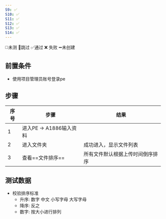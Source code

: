 ```yaml
---
S9: ✅
S10: ✅
S11: ✅
S12: ✅
S13: ✅
S14: ✅
---
```

◻️未测    🚫跳过     ✅通过    ❌ 失败    ➖未创建

## 前置条件

- 使用项目管理员账号登录pe

## 步骤

| 序号  | 步骤                | 结果               |
| --- | ----------------- | ---------------- |
| 1   | 进入PE -> A1886输入资料 |                  |
| 2   | 进入文件夹             | 成功进入，显示文件列表      |
| 3   | 查看==文件排序==        | 所有文件默认根据上传时间倒序排序 |

## 测试数据

- 校验排序标准
	- 升序: 数字  中文 小写字母 大写字母
	- 降序: 反之
	- 数字: 按大小进行排列
